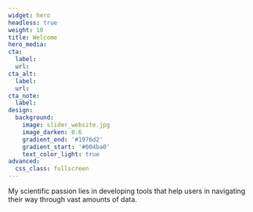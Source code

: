 ```yaml
---
widget: hero
headless: true
weight: 10
title: Welcome
hero_media: 
cta:
  label: 
  url: 
cta_alt:
  label: 
  url: 
cta_note:
  label: 
design:
  background:
    image: slider_website.jpg
    image_darken: 0.6
    gradient_end: '#1976d2'
    gradient_start: '#004ba0'
    text_color_light: true
advanced:
  css_class: fullscreen
---
```


My scientific passion lies in developing tools that help users in navigating their way through vast amounts of data.

